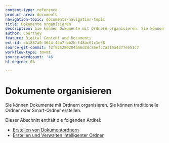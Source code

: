 ```yaml
---
content-type: reference
product-area: documents
navigation-topic: documents-navigation-topic
title: Dokumente organisieren
description: Sie können Dokumente mit Ordnern organisieren. Sie können traditionelle Ordner oder Smart-Ordner erstellen.
author: Courtney
feature: Digital Content and Documents
exl-id: db1887a0-3644-44a7-bb2b-f48ac61c1e38
source-git-commit: f2f825280204b56d2dc85efc7a315a4377e551c7
workflow-type: tm+mt
source-wordcount: '46'
ht-degree: 0%

---
```


# Dokumente organisieren

Sie können Dokumente mit Ordnern organisieren. Sie können traditionelle Ordner oder Smart-Ordner erstellen.

Dieser Abschnitt enthält die folgenden Artikel:

* [Erstellen von Dokumentordnern](../../documents/organizing-documents/create-documents-folder.md)
* [Erstellen und Verwalten intelligenter Ordner](../../documents/organizing-documents/create-manage-smart-folders.md)
